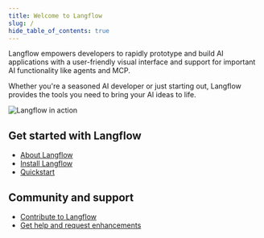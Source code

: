 ```yaml
---
title: Welcome to Langflow
slug: /
hide_table_of_contents: true
---
```


Langflow empowers developers to rapidly prototype and build AI applications with a user-friendly visual interface and support for important AI functionality like agents and MCP.

Whether you're a seasoned AI developer or just starting out, Langflow provides the tools you need to bring your AI ideas to life.

![Langflow in action](/img/playground-response.png)

## Get started with Langflow

* [About Langflow](/about-langflow)
* [Install Langflow](/get-started-installation)
* [Quickstart](/get-started-quickstart)

## Community and support

* [Contribute to Langflow](/contributing-how-to-contribute)
* [Get help and request enhancements](/contributing-github-issues)
